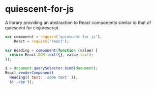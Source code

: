 quiescent-for-js
================

A library providing an abstraction to React components similar to that of quiescent for clojurescript.

```js
var component = require('quiescent-for-js'),
    React = require('react');
    
var Heading = component(function (value) {
  return React.DOM.text({}, value.text);
});

$ = document.querySelector.bind(document);
React.renderComponent(
  Heading({ text: 'some text' }),
  $('.app'));
```

